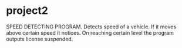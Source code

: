 # project2
SPEED DETECTING PROGRAM.
Detects speed of a vehicle.
If it moves above certain speed it notices.
On reaching certain level the program outputs license suspended.
